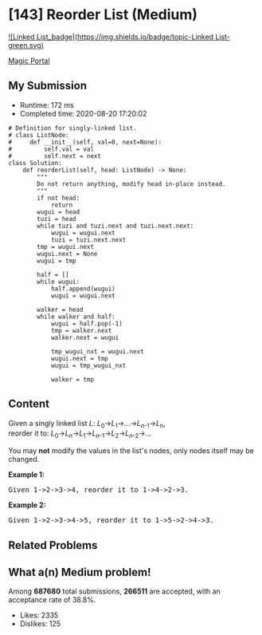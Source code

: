 # [143] Reorder List (Medium)

[![Linked List_badge](https://img.shields.io/badge/topic-Linked List-green.svg)](https://leetcode.com/problems/reorder-list/) 

[Magic Portal](https://leetcode.com/problems/reorder-list/)

## My Submission

- Runtime: 172 ms
- Completed time: 2020-08-20 17:20:02

```python3
# Definition for singly-linked list.
# class ListNode:
#     def __init__(self, val=0, next=None):
#         self.val = val
#         self.next = next
class Solution:
    def reorderList(self, head: ListNode) -> None:
        """
        Do not return anything, modify head in-place instead.
        """
        if not head:
            return
        wugui = head
        tuzi = head
        while tuzi and tuzi.next and tuzi.next.next:
            wugui = wugui.next
            tuzi = tuzi.next.next
        tmp = wugui.next
        wugui.next = None
        wugui = tmp
        
        half = []
        while wugui:
            half.append(wugui)
            wugui = wugui.next
        
        walker = head
        while walker and half:
            wugui = half.pop(-1)
            tmp = walker.next
            walker.next = wugui
            
            tmp_wugui_nxt = wugui.next
            wugui.next = tmp
            wugui = tmp_wugui_nxt
            
            walker = tmp
```

## Content
<p>Given a singly linked list <em>L</em>: <em>L</em><sub>0</sub>&rarr;<em>L</em><sub>1</sub>&rarr;&hellip;&rarr;<em>L</em><sub><em>n</em>-1</sub>&rarr;<em>L</em><sub>n</sub>,<br />
reorder it to: <em>L</em><sub>0</sub>&rarr;<em>L</em><sub><em>n</em></sub>&rarr;<em>L</em><sub>1</sub>&rarr;<em>L</em><sub><em>n</em>-1</sub>&rarr;<em>L</em><sub>2</sub>&rarr;<em>L</em><sub><em>n</em>-2</sub>&rarr;&hellip;</p>

<p>You may <strong>not</strong> modify the values in the list&#39;s nodes, only nodes itself may be changed.</p>

<p><strong>Example 1:</strong></p>

<pre>
Given 1-&gt;2-&gt;3-&gt;4, reorder it to 1-&gt;4-&gt;2-&gt;3.</pre>

<p><strong>Example 2:</strong></p>

<pre>
Given 1-&gt;2-&gt;3-&gt;4-&gt;5, reorder it to 1-&gt;5-&gt;2-&gt;4-&gt;3.
</pre>


## Related Problems


## What a(n) Medium problem!
Among **687680** total submissions, **266511** are accepted, with an acceptance rate of 38.8%. <br>

- Likes: 2335
- Dislikes: 125

